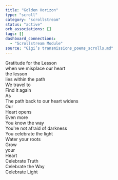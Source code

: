 ```yaml
---
title: "Golden Horizon"
type: "scroll"
category: "scrollstream"
status: "active"
orb_associations: []
tags: []
dashboard_connections:
  - "Scrollstream Module"
source: "Gigi’s transmissions_poems_scrolls.md"
---
```


Gratitude for the Lesson  
when we misplace our heart  
the lesson  
lies within the path   
We travel to  
Find it again  
As  
The path back to our heart widens  
Our  
Heart opens  
Even more  
You know the way  
You're not afraid of darkness  
You celebrate the light  
Water your roots  
Grow   
your  
Heart  
Celebrate Truth  
Celebrate the Way  
Celebrate  Light